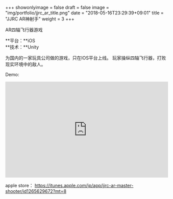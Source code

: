 +++
showonlyimage = false
draft = false
image = "img/portfolio/jjrc_ar_title.png"
date = "2018-05-16T23:29:39+09:01"
title = "JJRC AR神射手"
weight = 3
+++

AR四轴飞行器游戏
<!--more-->

**平台：**iOS<br>
**技术：**Unity

为国内的一家玩具公司做的游戏，只在IOS平台上线。
玩家操纵四轴飞行器，打败现实环境中的敌人。

Demo:
<iframe height=300 width=510 src='https://player.youku.com/embed/XMjk3NjA1MDQ5Ng==' frameborder=0 'allowfullscreen'></iframe>

apple store：
https://itunes.apple.com/jp/app/jjrc-ar-master-shooter/id1265629672?mt=8


